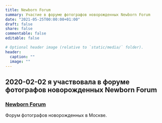 ```yaml
---
title: Newborn Forum
summary: Участие в форуме фотографов новорожденных Newborn Forum
date: "2021-05-25T00:00:00+01:00"
draft: false
share: false
commentable: false
editable: false

# Optional header image (relative to `static/media/` folder).
header:
  caption: ""
  image: ""
---
```

## 2020-02-02 я участвовала в форуме фотографов новорожденных Newborn Forum
### [Newborn Forum](https://www.instagram.com/newbornforum/)
Форум фотографов новорожденных в Москве.